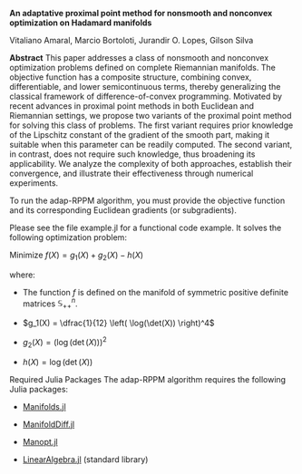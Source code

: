 

**An adaptative proximal point method for nonsmooth and nonconvex optimization on Hadamard manifolds**

Vitaliano Amaral, Marcio Bortoloti, Jurandir O. Lopes, Gilson Silva


**Abstract** This paper addresses a class of nonsmooth and nonconvex optimization problems defined on complete Riemannian manifolds. The objective function has a composite structure, combining convex, differentiable, and lower semicontinuous terms, thereby generalizing the classical framework of difference-of-convex programming. Motivated by recent advances in proximal point methods in both Euclidean and Riemannian settings, we propose two
variants of the proximal point method for solving this class of problems. The first variant requires prior knowledge of the Lipschitz constant of the gradient of the smooth part, making it suitable when this parameter can be readily computed. The second variant, in contrast, does not require such knowledge, thus broadening its applicability. We analyze the complexity of both approaches, establish their convergence, and illustrate their effectiveness through numerical experiments.

To run the adap-RPPM algorithm, you must provide the objective function and its corresponding Euclidean gradients (or subgradients).

Please see the file example.jl for a functional code example. It solves the following optimization problem:

Minimize
$f(X) = g_1(X) + g_2(X) - h(X)$

where:

* The function $f$ is defined on the manifold of symmetric positive definite matrices $\mathbb{S}_{++}^n$.

* $g_1(X) = \dfrac{1}{12} \left( \log(\det(X)) \right)^4$

* $g_2(X) = \left( \log(\det(X)) \right)^2$

* $h(X) = \log(\det(X))$

Required Julia Packages
The adap-RPPM algorithm requires the following Julia packages:

* [Manifolds.jl](https://juliamanifolds.github.io/Manifolds.jl/stable/)

* [ManifoldDiff.jl](https://juliamanifolds.github.io/ManifoldDiff.jl/stable/)

* [Manopt.jl](https://manoptjl.org/stable/)

* [LinearAlgebra.jl](https://docs.julialang.org/en/v1/stdlib/LinearAlgebra/) (standard library)

